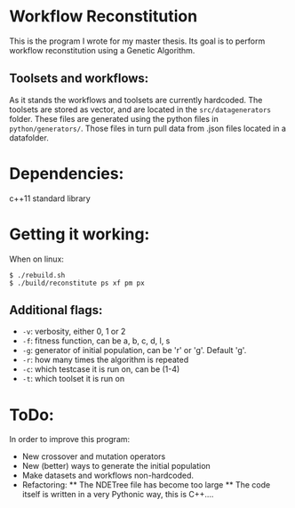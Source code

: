 # Workflow Reconstitution
This is the program I wrote for my master thesis.
Its goal is to perform workflow reconstitution using a Genetic Algorithm.

## Toolsets and workflows:
As it stands the workflows and toolsets are currently hardcoded.
The toolsets are stored as vector<Tool>, and are located in the `src/datagenerators` folder.
These files are generated using the python files in `python/generators/`.
Those files in turn pull data from .json files located in a datafolder.

# Dependencies:
c++11 standard library

# Getting it working:
When on linux:
```shell
$ ./rebuild.sh
$ ./build/reconstitute ps xf pm px
 ```

## Additional flags:
* `-v`: verbosity, either 0, 1 or 2
* `-f`: fitness function, can be a, b, c, d, l, s
* `-g`: generator of initial population, can be 'r' or 'g'. Default 'g'.
* `-r`: how many times the algorithm is repeated
* `-c`: which testcase it is run on, can be (1-4)
* `-t`: which toolset it is run on

# ToDo:
In order to improve this program:
* New crossover and mutation operators
* New (better) ways to generate the initial population
* Make datasets and workflows non-hardcoded.
* Refactoring:
** The NDETree file has become too large
** The code itself is written in a very Pythonic way, this is C++....
